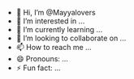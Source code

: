 - 👋 Hi, I’m @Mayyalovers
- 👀 I’m interested in ...
- 🌱 I’m currently learning ...
- 💞️ I’m looking to collaborate on ...
- 📫 How to reach me ...
- 😄 Pronouns: ...
- ⚡ Fun fact: ...

<!---
Mayyalovers/Mayyalovers is a ✨ special ✨ repository because its `README.md` (this file) appears on your GitHub profile.
You can click the Preview link to take a look at your changes.
--->
